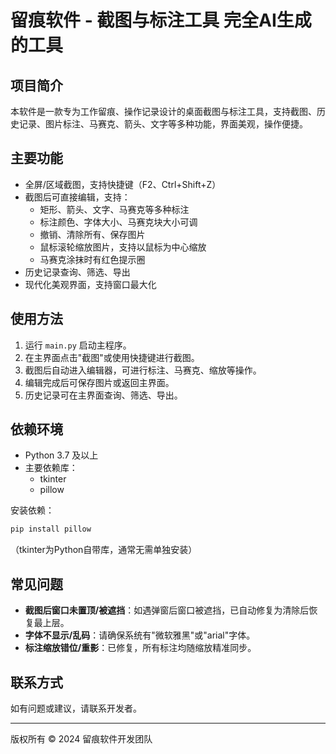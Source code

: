 # 留痕软件 - 截图与标注工具 完全AI生成的工具

## 项目简介
本软件是一款专为工作留痕、操作记录设计的桌面截图与标注工具，支持截图、历史记录、图片标注、马赛克、箭头、文字等多种功能，界面美观，操作便捷。

## 主要功能
- 全屏/区域截图，支持快捷键（F2、Ctrl+Shift+Z）
- 截图后可直接编辑，支持：
  - 矩形、箭头、文字、马赛克等多种标注
  - 标注颜色、字体大小、马赛克块大小可调
  - 撤销、清除所有、保存图片
  - 鼠标滚轮缩放图片，支持以鼠标为中心缩放
  - 马赛克涂抹时有红色提示圈
- 历史记录查询、筛选、导出
- 现代化美观界面，支持窗口最大化

## 使用方法
1. 运行 `main.py` 启动主程序。
2. 在主界面点击"截图"或使用快捷键进行截图。
3. 截图后自动进入编辑器，可进行标注、马赛克、缩放等操作。
4. 编辑完成后可保存图片或返回主界面。
5. 历史记录可在主界面查询、筛选、导出。

## 依赖环境
- Python 3.7 及以上
- 主要依赖库：
  - tkinter
  - pillow

安装依赖：
```bash
pip install pillow
```
（tkinter为Python自带库，通常无需单独安装）

## 常见问题
- **截图后窗口未置顶/被遮挡**：如遇弹窗后窗口被遮挡，已自动修复为清除后恢复最上层。
- **字体不显示/乱码**：请确保系统有"微软雅黑"或"arial"字体。
- **标注缩放错位/重影**：已修复，所有标注均随缩放精准同步。

## 联系方式
如有问题或建议，请联系开发者。

---
版权所有 © 2024 留痕软件开发团队 
